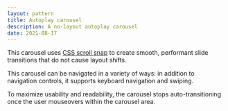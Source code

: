 ```yaml
---
layout: pattern
title: Autoplay carousel
description: A no-layout autoplay carousel
date: 2021-08-17
---
```


This carousel uses [CSS scroll snap](https://web.dev/css-scroll-snap/) to create
smooth, performant slide transitions that do not cause layout shifts.

This carousel can be navigated in a variety of ways: in addition to navigation controls, it supports keyboard navigation and swiping.

To maximize usability and readability, the carousel stops auto-transitioning once the user mouseovers within the carousel area.